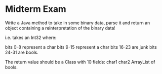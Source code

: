 # Midterm Exam

Write a Java method to take in some binary data, parse it and return an object containing a reinterpretation of the binary data!

i.e. takes an Int32 where:

bits 0-8 represent a char
bits 9-15 represent a char
bits 16-23 are junk
bits 24-31 are bools.

The return value should be a Class with 10 fields:
char1
char2
ArrayList of bools.
